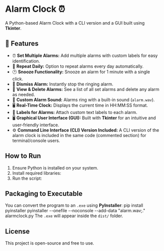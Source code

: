 # Alarm Clock ⏰

A Python-based Alarm Clock with a CLI version and a GUI built using **Tkinter**.


## 🚀 Features

- ⏰ **Set Multiple Alarms:** Add multiple alarms with custom labels for easy identification.
- 🔁 **Repeat Daily:** Option to repeat alarms every day automatically.
- 🕑 **Snooze Functionality:** Snooze an alarm for 1 minute with a single click.
- 🔕 **Dismiss Alarm:** Instantly stop the ringing alarm.
- 📜 **View & Delete Alarms:** See a list of all set alarms and delete any alarm as needed.
- 🎵 **Custom Alarm Sound:** Alarms ring with a built-in sound (`alarm.wav`).
- 🖥️ **Real-Time Clock:** Displays the current time in HH:MM:SS format.
- 📝 **Labels for Alarms:** Attach custom text labels to each alarm.
- 🖥️ **Graphical User Interface (GUI):** Built with **Tkinter** for an intuitive and user-friendly interface.
- ⚙️ **Command Line Interface (CLI) Version Included:** A CLI version of the alarm clock is included in the same code (commented section) for terminal/console users.


## How to Run
1. Ensure Python is installed on your system.
2. Install required libraries:
3. Run the script:



## Packaging to Executable
You can convert the program to an `.exe` using **PyInstaller**:
pip install pyinstaller
pyinstaller --onefile --noconsole --add-data "alarm.wav;." alarmclock.py
The `.exe` will appear inside the `dist/` folder.


## License
This project is open-source and free to use.
